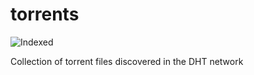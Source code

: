 torrents 
========
![Indexed](https://img.shields.io/badge/indexed-240374-blue)

Collection of torrent files discovered in the DHT network
